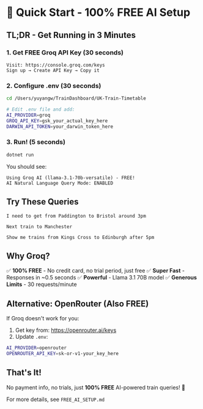 # 🚀 Quick Start - 100% FREE AI Setup

## TL;DR - Get Running in 3 Minutes

### 1. Get FREE Groq API Key (30 seconds)
```
Visit: https://console.groq.com/keys
Sign up → Create API Key → Copy it
```

### 2. Configure .env (30 seconds)
```bash
cd /Users/yuyangw/TrainDashboard/UK-Train-Timetable

# Edit .env file and add:
AI_PROVIDER=groq
GROQ_API_KEY=gsk_your_actual_key_here
DARWIN_API_TOKEN=your_darwin_token_here
```

### 3. Run! (5 seconds)
```bash
dotnet run
```

You should see:
```
Using Groq AI (llama-3.1-70b-versatile) - FREE!
AI Natural Language Query Mode: ENABLED
```

## Try These Queries

```
I need to get from Paddington to Bristol around 3pm
```

```
Next train to Manchester
```

```
Show me trains from Kings Cross to Edinburgh after 5pm
```

## Why Groq?

✅ **100% FREE** - No credit card, no trial period, just free
✅ **Super Fast** - Responses in ~0.5 seconds
✅ **Powerful** - Llama 3.1 70B model
✅ **Generous Limits** - 30 requests/minute

## Alternative: OpenRouter (Also FREE)

If Groq doesn't work for you:

1. Get key from: https://openrouter.ai/keys
2. Update `.env`:
```bash
AI_PROVIDER=openrouter
OPENROUTER_API_KEY=sk-or-v1-your_key_here
```

## That's It!

No payment info, no trials, just **100% FREE** AI-powered train queries! 🎉

For more details, see `FREE_AI_SETUP.md`
